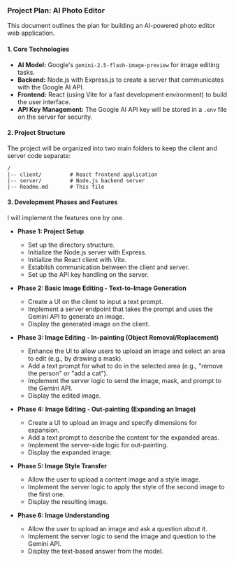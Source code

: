 ### Project Plan: AI Photo Editor

This document outlines the plan for building an AI-powered photo editor web application.

#### 1. Core Technologies

*   **AI Model:** Google's `gemini-2.5-flash-image-preview` for image editing tasks.
*   **Backend:** Node.js with Express.js to create a server that communicates with the Google AI API.
*   **Frontend:** React (using Vite for a fast development environment) to build the user interface.
*   **API Key Management:** The Google AI API key will be stored in a `.env` file on the server for security.

#### 2. Project Structure

The project will be organized into two main folders to keep the client and server code separate:

```
/
|-- client/         # React frontend application
|-- server/         # Node.js backend server
|-- Readme.md       # This file
```

#### 3. Development Phases and Features

I will implement the features one by one.

*   **Phase 1: Project Setup**
    *   Set up the directory structure.
    *   Initialize the Node.js server with Express.
    *   Initialize the React client with Vite.
    *   Establish communication between the client and server.
    *   Set up the API key handling on the server.

*   **Phase 2: Basic Image Editing - Text-to-Image Generation**
    *   Create a UI on the client to input a text prompt.
    *   Implement a server endpoint that takes the prompt and uses the Gemini API to generate an image.
    *   Display the generated image on the client.

*   **Phase 3: Image Editing - In-painting (Object Removal/Replacement)**
    *   Enhance the UI to allow users to upload an image and select an area to edit (e.g., by drawing a mask).
    *   Add a text prompt for what to do in the selected area (e.g., "remove the person" or "add a cat").
    *   Implement the server logic to send the image, mask, and prompt to the Gemini API.
    *   Display the edited image.

*   **Phase 4: Image Editing - Out-painting (Expanding an Image)**
    *   Create a UI to upload an image and specify dimensions for expansion.
    *   Add a text prompt to describe the content for the expanded areas.
    *   Implement the server-side logic for out-painting.
    *   Display the expanded image.

*   **Phase 5: Image Style Transfer**
    *   Allow the user to upload a content image and a style image.
    *   Implement the server logic to apply the style of the second image to the first one.
    *   Display the resulting image.

*   **Phase 6: Image Understanding**
    *   Allow the user to upload an image and ask a question about it.
    *   Implement the server logic to send the image and question to the Gemini API.
    *   Display the text-based answer from the model.
